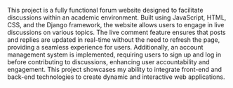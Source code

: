 This project is a fully functional forum website designed to facilitate discussions within an academic environment. Built using JavaScript, HTML, CSS, and the Django framework, the website allows users to engage in live discussions on various topics. The live comment feature ensures that posts and replies are updated in real-time without the need to refresh the page, providing a seamless experience for users. Additionally, an account management system is implemented, requiring users to sign up and log in before contributing to discussions, enhancing user accountability and engagement. This project showcases my ability to integrate front-end and back-end technologies to create dynamic and interactive web applications.
